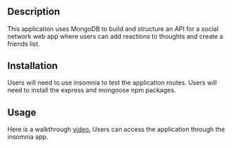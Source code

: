 # <Social Network API>

## Description

This application uses MongoDB to build and structure an API for a social network web app where users can add reactions to thoughts and create a friends list. 

## Installation

Users will need to use insomnia to test the application routes. Users will need to install the express and mongoose npm packages. 

## Usage

Here is a walkthrough <a href="https://drive.google.com/file/d/1CcufLV9mQRZz5UfDDGYqgxOgOzEtNuWu/view"> video.</a> Users can access the application through the insomnia app.

